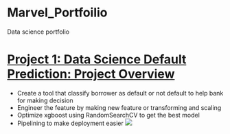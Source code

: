 # Marvel_Portfoilio
Data science portfolio

# [Project 1: Data Science Default Prediction: Project Overview](https://github.com/DamianMarvel7/Default-Prediction)
- Create a tool that classify borrower as default or not default to help bank for making decision
- Engineer the feature by making new feature or transforming and scaling
- Optimize xgboost using RandomSearchCV to get the best model
- Pipelining to make deployment easier
![](/images/download.png)
